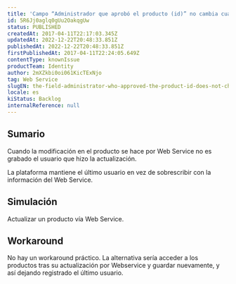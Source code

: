 ```yaml
---
title: 'Campo “Administrador que aprobó el producto (id)” no cambia cuando la actualización se hace por webservice'
id: 5R6Jj0aglq0gUu2OakqgUw
status: PUBLISHED
createdAt: 2017-04-11T22:17:03.345Z
updatedAt: 2022-12-22T20:48:33.851Z
publishedAt: 2022-12-22T20:48:33.851Z
firstPublishedAt: 2017-04-11T22:24:05.649Z
contentType: knownIssue
productTeam: Identity
author: 2mXZkbi0oi061KicTExNjo
tag: Web Service
slugEN: the-field-administrator-who-approved-the-product-id-does-not-change-when-the-updating-is-done-by-webservice
locale: es
kiStatus: Backlog
internalReference: null
---
```


## Sumario

Cuando la modificación en el producto se hace por Web Service no es grabado el usuario que hizo la actualización.

La plataforma mantiene el último usuario en vez de sobrescribir con la información del Web Service.

## Simulación

Actualizar un producto vía Web Service.

## Workaround

No hay un workaround práctico. La alternativa sería acceder a los productos tras su actualización por Webservice y guardar nuevamente, y así dejando registrado el último usuario.

